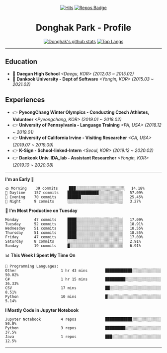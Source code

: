 <div align=center>
  
[![Hits](https://hits.seeyoufarm.com/api/count/incr/badge.svg?url=https%3A%2F%2Fgithub.com%2FDonghakPark)](https://hits.seeyoufarm.com)
[![Repos Badge](https://badges.pufler.dev/repos/DonghakPark)](https://badges.pufler.dev)

# Donghak Park - Profile

</div>

<div align=center>

[![Donghak's github stats](https://github-readme-stats.vercel.app/api?username=DonghakPark&show_icons=true&theme=vue)](https://github.com/anuraghazra/github-readme-stats)
[![Top Langs](https://github-readme-stats.vercel.app/api/top-langs/?username=DonghakPark&layout=compact)](https://github.com/anuraghazra/github-readme-stats)

</div>

--- 

## Education
- :school: **Daegun High School** *<Daegu, KOR> (2012.03 ~ 2015.02)*
- :school: **Dankook University - Dept of Software** *<Yongin, KOR> (2015.03 ~ 2021.02)*

## Experiences
- &#128073; **PyeongChang Winter Olympics - Conducting Czech Athletes, Volunteer** *<Pyeongchang, KOR> (2019.01 ~ 2018.02)*
- &#128073; **University of Pennsylvania - Language Training** *<PA, USA> (2018.12 ~ 2019.01)*
- &#128073; **University of California Irvine - Visiting Researcher** *<CA, USA> (2019.07 ~ 2019.09)*
- &#128073; **K-Sign - School-linked-Intern**  *<Seoul, KOR> (2019.12 ~ 2020.02)*
- &#128073; **Dankook Univ. IDA_lab - Assistant Researcher** *<Yongin, KOR> (2019.10 ~ 2020.08)*

---

<!--START_SECTION:waka-->
**I'm an Early 🐤** 

```text
🌞 Morning    39 commits     ███░░░░░░░░░░░░░░░░░░░░░░   14.18% 
🌆 Daytime    157 commits    ██████████████░░░░░░░░░░░   57.09% 
🌃 Evening    70 commits     ██████░░░░░░░░░░░░░░░░░░░   25.45% 
🌙 Night      9 commits      ░░░░░░░░░░░░░░░░░░░░░░░░░   3.27%

```
📅 **I'm Most Productive on Tuesday** 

```text
Monday       47 commits     ████░░░░░░░░░░░░░░░░░░░░░   17.09% 
Tuesday      52 commits     ████░░░░░░░░░░░░░░░░░░░░░   18.91% 
Wednesday    51 commits     ████░░░░░░░░░░░░░░░░░░░░░   18.55% 
Thursday     51 commits     ████░░░░░░░░░░░░░░░░░░░░░   18.55% 
Friday       47 commits     ████░░░░░░░░░░░░░░░░░░░░░   17.09% 
Saturday     8 commits      ░░░░░░░░░░░░░░░░░░░░░░░░░   2.91% 
Sunday       19 commits     █░░░░░░░░░░░░░░░░░░░░░░░░   6.91%

```


📊 **This Week I Spent My Time On** 

```text
💬 Programming Languages: 
Other                    1 hr 43 mins        ████████████░░░░░░░░░░░░░   50.02% 
C#                       1 hr 15 mins        █████████░░░░░░░░░░░░░░░░   36.33% 
CSV                      17 mins             ██░░░░░░░░░░░░░░░░░░░░░░░   8.51% 
Python                   10 mins             █░░░░░░░░░░░░░░░░░░░░░░░░   5.14%

```

**I Mostly Code in Jupyter Notebook** 

```text
Jupyter Notebook         4 repos             ████████████░░░░░░░░░░░░░   50.0% 
Python                   3 repos             █████████░░░░░░░░░░░░░░░░   37.5% 
Java                     1 repos             ███░░░░░░░░░░░░░░░░░░░░░░   12.5%

```



<!--END_SECTION:waka-->

--- 

